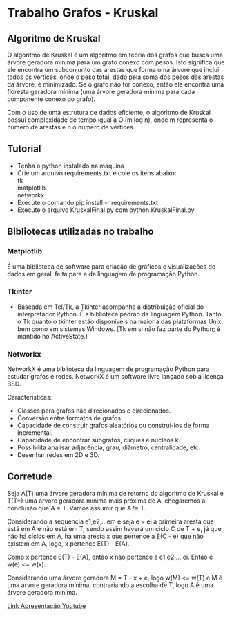 # Trabalho Grafos - Kruskal

## Algoritmo de Kruskal

O algoritmo de Kruskal é um algoritmo em teoria dos grafos que busca uma árvore geradora mínima para um grafo conexo com pesos. Isto significa que ele encontra um subconjunto das arestas que forma uma árvore que inclui todos os vértices, onde o peso total, dado pela soma dos pesos das arestas da árvore, é minimizado. Se o grafo não for conexo, então ele encontra uma floresta geradora mínima (uma árvore geradora mínima para cada componente conexo do grafo). 

Com o uso de uma estrutura de dados eficiente, o algoritmo de Kruskal possui complexidade de tempo igual a O (m log n), onde m representa o número de arestas e n o número de vértices.


## Tutorial

* Tenha o python instalado na maquina
* Crie um arquivo requirements.txt e cole os itens abaixo:<br />
tk<br />
matplotlib<br />
networkx<br />
* Execute o comando pip install -r requirements.txt
* Execute o arquivo KruskalFinal.py com python KruskalFinal.py


## Bibliotecas utilizadas no trabalho

### Matplotlib

É uma biblioteca de software para criação de gráficos e visualizações de dados em geral, feita para e da linguagem de programação Python.

### Tkinter
- Baseada em Tcl/Tk, a Tkinter acompanha a distribuição oficial do interpretador Python. É a biblioteca padrão da linguagem Python. Tanto o Tk quanto o tkinter estão disponíveis na maioria das plataformas Unix, bem como em sistemas Windows. (Tk em si não faz parte do Python; é mantido no ActiveState.)


### Networkx
NetworkX é uma biblioteca da linguagem de programação Python para estudar grafos e redes. NetworkX é um software livre lançado sob a licença BSD.

Características:

 * Classes para grafos não direcionados e direcionados.
 * Conversão entre formatos de grafos.
 * Capacidade de construir grafos aleatórios ou construí-los de forma incremental.
 * Capacidade de encontrar subgrafos, cliques e núcleos k.
 * Possibilita analisar adjacência, grau, diâmetro, centralidade, etc.
 * Desenhar redes em 2D e 3D.


## Corretude

Seja A(T) uma árvore geradora mínima de retorno do algoritmo de Kruskal e T(T*) uma árvore geradora mínima mais próxima de A, chegaremos a conclusão que A = T. Vamos assumir que A != T.

Considerando a sequencia e1,e2,...em e seja e = ei a primeira aresta que está em A e não está em T, sendo assim haverá um ciclo C de T + e, já que não há ciclos em A, há uma aresta x que pertence a E(C - e) que não existem em A, logo, x pertence E(T) - E(A).

Como x pertence E(T) - E(A), então x não pertence a e1,e2,...,ei. Então é w(e) <= w(x). 

Considerando uma árvore geradora M = T - x + e, logo w(M) <= w(T) e M  é uma árvore geradora mínima, contrariando a escolha de T, logo A é uma árvore geradora mínima.



[Link Apresentação Youtube](https://www.youtube.com/)
